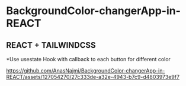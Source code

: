 # BackgroundColor-changerApp-in-REACT
## REACT + TAILWINDCSS 

*Use usestate Hook with callback to each button for different color


https://github.com/AnasNajmi/BackgroundColor-changerApp-in-REACT/assets/127054270/27c333de-a32e-4943-b7c9-d4803973e9f7




